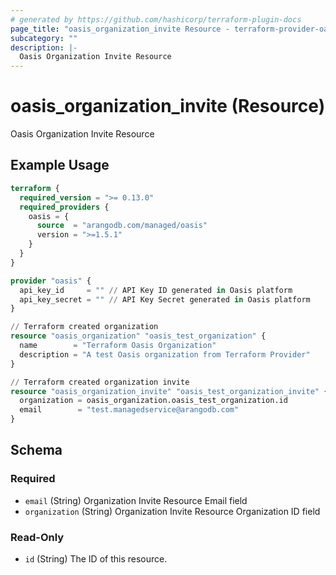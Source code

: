 ```yaml
---
# generated by https://github.com/hashicorp/terraform-plugin-docs
page_title: "oasis_organization_invite Resource - terraform-provider-oasis"
subcategory: ""
description: |-
  Oasis Organization Invite Resource
---
```


# oasis_organization_invite (Resource)

Oasis Organization Invite Resource

## Example Usage

```terraform
terraform {
  required_version = ">= 0.13.0"
  required_providers {
    oasis = {
      source  = "arangodb.com/managed/oasis"
      version = ">=1.5.1"
    }
  }
}

provider "oasis" {
  api_key_id     = "" // API Key ID generated in Oasis platform
  api_key_secret = "" // API Key Secret generated in Oasis platform
}

// Terraform created organization
resource "oasis_organization" "oasis_test_organization" {
  name        = "Terraform Oasis Organization"
  description = "A test Oasis organization from Terraform Provider"
}

// Terraform created organization invite
resource "oasis_organization_invite" "oasis_test_organization_invite" {
  organization = oasis_organization.oasis_test_organization.id
  email        = "test.managedservice@arangodb.com"
}
```

<!-- schema generated by tfplugindocs -->
## Schema

### Required

- `email` (String) Organization Invite Resource Email field
- `organization` (String) Organization Invite Resource Organization ID field

### Read-Only

- `id` (String) The ID of this resource.


